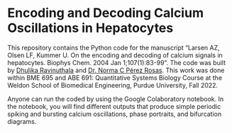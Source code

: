 # Encoding and Decoding Calcium Oscillations in Hepatocytes

This repository contains the Python code for the manuscript  “Larsen AZ, Olsen LF, Kummer U. On the encoding and decoding of calcium signals in hepatocytes. Biophys Chem. 2004 Jan 1;107(1):83-99”. The code was built by [Dhulika Ravinuthala](http://www.linkedin.com/in/dhulika) and [Dr. Norma C Pérez Rosas](https://www.linkedin.com/in/nprzrosas). This work was done within BME 695 and ABE 691: Quantitative Systems Biology Course at the Weldon School of Biomedical Engineering, Purdue University, Fall 2022. 

Anyone can run the coded by using the Google Colaboratory notebook. In the notebook, you will find different outputs that produce simple periodic spiking and bursting calcium oscillations, phase portraits, and bifurcation diagrams.
